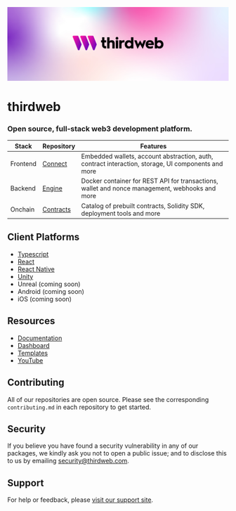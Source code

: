 <!-- Banner Image -->

![Thirdweb Examples Header](header-image.png)

# thirdweb

### Open source, full-stack web3 development platform.

| Stack      | Repository | Features |
| ---------- | ---------- | -------- |
| Frontend   | [Connect](https://github.com/thirdweb-dev/js) | Embedded wallets, account abstraction, auth, contract interaction, storage, UI components and more |
| Backend   | [Engine](https://github.com/thirdweb-dev/engine) | Docker container for REST API for transactions, wallet and nonce management, webhooks and more |
| Onchain   | [Contracts](https://github.com/thirdweb-dev/contracts) | Catalog of prebuilt contracts, Solidity SDK, deployment tools and more |

## Client Platforms

- [Typescript](https://github.com/thirdweb-dev/js/tree/main/packages/sdk)
- [React](https://github.com/thirdweb-dev/js/tree/main/packages/react)
- [React Native](https://github.com/thirdweb-dev/tree/main/packages/react-native)
- [Unity](https://github.com/thirdweb-dev/unity)
- Unreal (coming soon)
- Android (coming soon)
- iOS (coming soon)

## Resources

- [Documentation](https://linktodocumentation)
- [Dashboard](https://thirdweb.com/dashboard)
- [Templates](https://thirdweb.com/templates)
- [YouTube](https://www.youtube.com/@thirdweb_)


## Contributing

All of our repositories are open source. Please see the corresponding `contributing.md` in each repository to get started. 


## Security

If you believe you have found a security vulnerability in any of our packages, we kindly ask you not to open a public issue; and to disclose this to us by emailing security@thirdweb.com.

## Support

For help or feedback, please [visit our support site](https://thirdweb.com/support).

